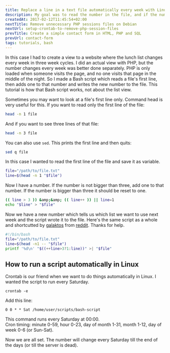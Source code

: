 ```yaml
---
title: Replace a line in a text file automatically every week with Linux bash shell script
description: My goal was to read the number in the file, and if the number is smaller than three add one to it, and if bigger reset the number to one. Write new to the file.
createdAt: 2017-02-12T11:45:54+02:00
nextTitle: Remove unnecessary PHP sessions files on Debian
nextUrl: setup-crontab-to-remove-php-session-files
prevTitle: Create a simple contact form in HTML, PHP and SQL
prevUrl: contact-form
tags: tutorials, bash
---
```


In this case I had to create a view to a website where the lunch list changes every week in three week cycles. I did an actual view with PHP, but the number changes every week was better done separately. PHP is only loaded when someone visits the page, and no one visits that page in the middle of the night. So I made a Bash script which reads a file's first line, then adds one to that number and writes the new number to the file. This tutorial is how that Bash script works, not about the list view.

Sometimes you may want to look at a file's first line only. Command head is very useful for this. If you want to read only the first line of the file:

```Bash
head -n 1 file
```

And if you want to see three lines of that file:

```Bash
head -n 3 file
```

You can also use `sed`. This prints the first line and then quits:

```Bash
sed q file
```

In this case I wanted to read the first line of the file and save it as variable.

```Bash
file="/path/to/file.txt"
line=$(head -n 1 "$file")
```

Now I have a number. If the number is not bigger than three, add one to that number. If the number is bigger than three it should be reset to one.

```Bash
(( line > 3 )) &amp;&amp; (( line++ )) || line=1
echo "$line" > "$file"
```

Now we have a new number which tells us which list we want to use next week and the script wrote it to the file. Here's the same script as a whole and shortcutted by [galaktos](https://www.reddit.com/user/galaktos) from [reddit](https://www.reddit.com/r/bash/comments/5tlap6/how_to_replace_a_line_in_a_text_file/). Thanks for help.

```Bash
#!/bin/bash
file="/path/to/file.txt"
line=$(head -n1 -- "$file")
printf '%d\n' "$((++line>3?1:line))" >| "$file"
```

## How to run a script automatically in Linux

Crontab is our friend when we want to do things automatically in Linux. I wanted the script to run every Saturday.

```Shell
crontab -e
```

Add this line:

```Crontab
0 0 * * Sat /home/user/scripts/bash-script
```

This command runs every Saturday at 00:00.  
Cron timing: minute 0-59, hour 0-23, day of month 1-31, month 1-12, day of week 0-6 (or Sun-Sat).

Now we are all set. The number will change every Saturday till the end of the days (or till the server is dead).
